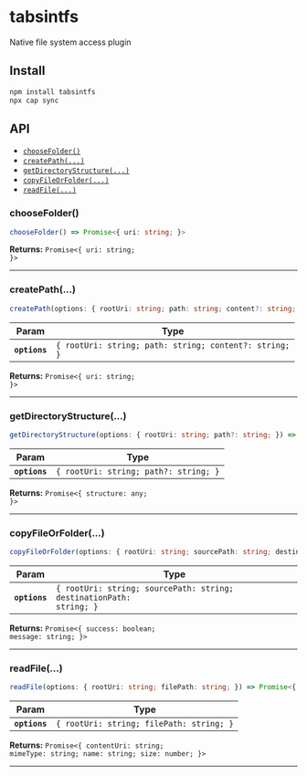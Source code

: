# tabsintfs

Native file system access plugin

## Install

```bash
npm install tabsintfs
npx cap sync
```

## API

<docgen-index>

* [`chooseFolder()`](#choosefolder)
* [`createPath(...)`](#createpath)
* [`getDirectoryStructure(...)`](#getdirectorystructure)
* [`copyFileOrFolder(...)`](#copyfileorfolder)
* [`readFile(...)`](#readfile)

</docgen-index>

<docgen-api>
<!--Update the source file JSDoc comments and rerun docgen to update the docs below-->

### chooseFolder()

```typescript
chooseFolder() => Promise<{ uri: string; }>
```

**Returns:** <code>Promise&lt;{ uri: string; }&gt;</code>

--------------------


### createPath(...)

```typescript
createPath(options: { rootUri: string; path: string; content?: string; }) => Promise<{ uri: string; }>
```

| Param         | Type                                                              |
| ------------- | ----------------------------------------------------------------- |
| **`options`** | <code>{ rootUri: string; path: string; content?: string; }</code> |

**Returns:** <code>Promise&lt;{ uri: string; }&gt;</code>

--------------------


### getDirectoryStructure(...)

```typescript
getDirectoryStructure(options: { rootUri: string; path?: string; }) => Promise<{ structure: any; }>
```

| Param         | Type                                             |
| ------------- | ------------------------------------------------ |
| **`options`** | <code>{ rootUri: string; path?: string; }</code> |

**Returns:** <code>Promise&lt;{ structure: any; }&gt;</code>

--------------------


### copyFileOrFolder(...)

```typescript
copyFileOrFolder(options: { rootUri: string; sourcePath: string; destinationPath: string; }) => Promise<{ success: boolean; message: string; }>
```

| Param         | Type                                                                           |
| ------------- | ------------------------------------------------------------------------------ |
| **`options`** | <code>{ rootUri: string; sourcePath: string; destinationPath: string; }</code> |

**Returns:** <code>Promise&lt;{ success: boolean; message: string; }&gt;</code>

--------------------


### readFile(...)

```typescript
readFile(options: { rootUri: string; filePath: string; }) => Promise<{ contentUri: string; mimeType: string; name: string; size: number; }>
```

| Param         | Type                                                |
| ------------- | --------------------------------------------------- |
| **`options`** | <code>{ rootUri: string; filePath: string; }</code> |

**Returns:** <code>Promise&lt;{ contentUri: string; mimeType: string; name: string; size: number; }&gt;</code>

--------------------

</docgen-api>
